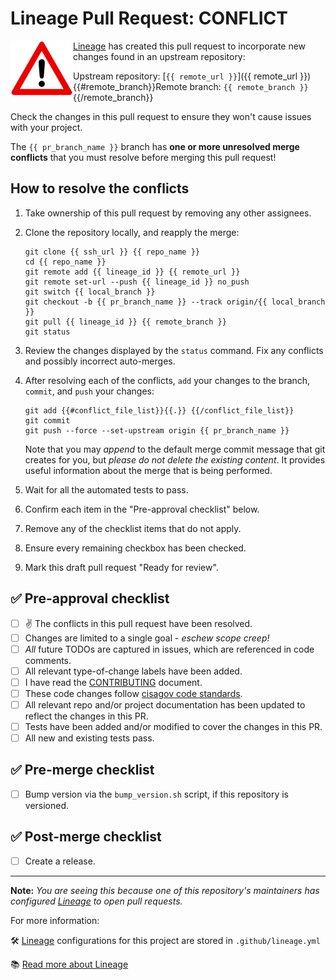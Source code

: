 # Lineage Pull Request: CONFLICT #

<img align="left" width="100" src="https://raw.githubusercontent.com/cisagov/action-lineage/develop/src/achtung.gif">

[Lineage] has created this pull request to incorporate new changes found in an
upstream repository:

Upstream repository: [`{{ remote_url }}`]({{ remote_url }})
{{#remote_branch}}Remote branch: `{{ remote_branch }}`{{/remote_branch}}

Check the changes in this pull request to ensure they won't cause issues with
your project.

The `{{ pr_branch_name }}` branch has **one or more unresolved merge conflicts**
that you must resolve before merging this pull request!

## How to resolve the conflicts ##

1. Take ownership of this pull request by removing any other assignees.

1. Clone the repository locally, and reapply the merge:

    ```console
    git clone {{ ssh_url }} {{ repo_name }}
    cd {{ repo_name }}
    git remote add {{ lineage_id }} {{ remote_url }}
    git remote set-url --push {{ lineage_id }} no_push
    git switch {{ local_branch }}
    git checkout -b {{ pr_branch_name }} --track origin/{{ local_branch }}
    git pull {{ lineage_id }} {{ remote_branch }}
    git status
    ```

1. Review the changes displayed by the `status` command.  Fix any conflicts and
   possibly incorrect auto-merges.

1. After resolving each of the conflicts, `add` your changes to the
   branch, `commit`, and `push` your changes:

    ```console
    git add {{#conflict_file_list}}{{.}} {{/conflict_file_list}}
    git commit
    git push --force --set-upstream origin {{ pr_branch_name }}
    ```

    Note that you may *append* to the default merge commit message
    that git creates for you, but *please do not delete the existing
    content*.  It provides useful information about the merge that is
    being performed.

1. Wait for all the automated tests to pass.

1. Confirm each item in the "Pre-approval checklist" below.

1. Remove any of the checklist items that do not apply.

1. Ensure every remaining checkbox has been checked.

1. Mark this draft pull request "Ready for review".

## ✅ Pre-approval checklist ##

<!-- Remove any of the following that do not apply. -->
<!-- Draft PRs should have one or more unchecked boxes. -->
<!-- If you're unsure about any of these, don't hesitate to ask. -->
<!-- We're here to help! -->

- [ ] ✌️ The conflicts in this pull request have been resolved.
- [ ] Changes are limited to a single goal - *eschew scope creep!*
- [ ] *All* future TODOs are captured in issues, which are referenced
      in code comments.
- [ ] All relevant type-of-change labels have been added.
- [ ] I have read the [CONTRIBUTING](../blob/develop/CONTRIBUTING.md) document.
- [ ] These code changes follow [cisagov code standards](https://github.com/cisagov/development-guide).
- [ ] All relevant repo and/or project documentation has been updated
      to reflect the changes in this PR.
- [ ] Tests have been added and/or modified to cover the changes in this PR.
- [ ] All new and existing tests pass.

## ✅ Pre-merge checklist ##

<!-- Remove any of the following that do not apply. -->
<!-- These boxes should remain unchecked until the pull request has been -->
<!-- approved. -->

- [ ] Bump version via the `bump_version.sh` script, if this
      repository is versioned.

## ✅ Post-merge checklist ##

<!-- Remove any of the following that do not apply. -->

- [ ] Create a release.

---

**Note:** *You are seeing this because one of this repository's maintainers has
configured [Lineage] to open pull requests.*

For more information:

🛠 [Lineage] configurations for this project are stored in `.github/lineage.yml`

📚 [Read more about Lineage][Lineage]

[//]: # ({{ metadata }})
[Lineage]: https://github.com/cisagov/action-lineage/ "Lineage GitHub Action"
